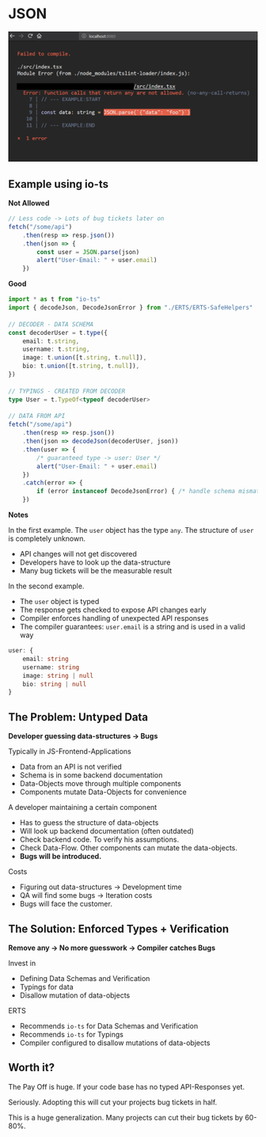 # JSON

![JSON.parse](readme/readme_example1.jpg)

## Example using io-ts

**Not Allowed**

```ts
// Less code -> Lots of bug tickets later on
fetch("/some/api")
    .then(resp => resp.json())
    .then(json => {
        const user = JSON.parse(json)
        alert("User-Email: " + user.email)
    })
```

**Good**

```ts
import * as t from "io-ts"
import { decodeJson, DecodeJsonError } from "./ERTS/ERTS-SafeHelpers"

// DECODER - DATA SCHEMA
const decoderUser = t.type({
    email: t.string,
    username: t.string,
    image: t.union([t.string, t.null]),
    bio: t.union([t.string, t.null]),
})

// TYPINGS - CREATED FROM DECODER
type User = t.TypeOf<typeof decoderUser>

// DATA FROM API
fetch("/some/api")
    .then(resp => resp.json())
    .then(json => decodeJson(decoderUser, json))
    .then(user => {
        /* guaranteed type -> user: User */
        alert("User-Email: " + user.email)
    })
    .catch(error => {
        if (error instanceof DecodeJsonError) { /* handle schema mismatch error */ }
    })
```

**Notes**

In the first example. The `user` object has the type `any`.
The structure of `user` is completely unknown. 
- API changes will not get discovered
- Developers have to look up the data-structure
- Many bug tickets will be the measurable result

In the second example. 
- The `user` object is typed
- The response gets checked to expose API changes early
- Compiler enforces handling of unexpected API responses
- The compiler guarantees: `user.email` is a string and is used in a valid way

```ts
user: { 
    email: string
    username: string
    image: string | null
    bio: string | null 
}
```

## The Problem: Untyped Data

**Developer guessing data-structures &rarr; Bugs**

Typically in JS-Frontend-Applications
- Data from an API is not verified
- Schema is in some backend documentation
- Data-Objects move through multiple components
- Components mutate Data-Objects for convenience

A developer maintaining a certain component
- Has to guess the structure of data-objects
- Will look up backend documentation (often outdated)
- Check backend code. To verify his assumptions.
- Check Data-Flow. Other components can mutate the data-objects.
- **Bugs will be introduced.**

Costs
- Figuring out data-structures &rarr; Development time
- QA will find some bugs &rarr; Iteration costs
- Bugs will face the customer.

## The Solution: Enforced Types + Verification

**Remove any &rarr; No more guesswork &rarr; Compiler catches Bugs**

Invest in 
- Defining Data Schemas and Verification
- Typings for data
- Disallow mutation of data-objects

ERTS
- Recommends `io-ts` for Data Schemas and Verification
- Recommends `io-ts` for Typings
- Compiler configured to disallow mutations of data-objects


## Worth it?

The Pay Off is huge. If your code base has no typed API-Responses yet.

Seriously. Adopting this will cut your projects bug tickets in half.

This is a huge generalization. Many projects can cut their bug tickets by 60-80%. 
